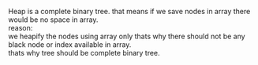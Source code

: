 
Heap is a complete binary tree. that means if we save nodes in array there would be no space in array.  
reason:  
we heapify the nodes using array only thats why there should not be any black node or index available in array.  
thats why tree should be complete binary tree.  
